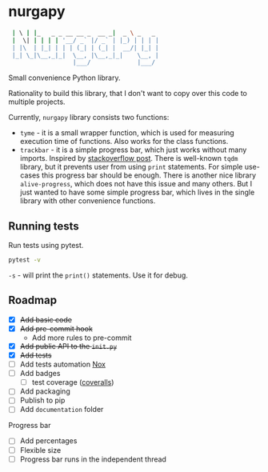# nurgapy

```bash  _   _                       ____
 | \ | |_   _ _ __ __ _  __ _|  _ \ _   _
 |  \| | | | | '__/ _` |/ _` | |_) | | | |
 | |\  | |_| | | | (_| | (_| |  __/| |_| |
 |_| \_|\__,_|_|  \__, |\__,_|_|    \__, |
                  |___/             |___/
```

Small convenience Python library.

Rationality to build this library, that I don't want to copy over this code to multiple projects.

Currently, `nurgapy` library consists two functions:
- `tyme` - it is a small wrapper function, which is used for measuring execution time of functions. Also works for the class functions.
- `trackbar` - it is a simple progress bar, which just works without many imports. Inspired by [stackoverflow post](https://stackoverflow.com/a/34482761/15059130). There is well-known `tqdm` library, but it prevents user from using `print` statements. For simple use-cases this progress bar should be enough. There is another nice library `alive-progress`, which does not have this issue and many others. But I just wanted to have some simple progress bar, which lives in the single library with other convenience functions.

## Running tests

Run tests using pytest.

```bash
pytest -v
```

`-s` - will print the `print()` statements. Use it for debug.

## Roadmap
- [x] ~~Add basic code~~
- [x] ~~Add pre-commit hook~~
    - Add more rules to pre-commit
- [x] ~~Add public API to the `init.py`~~
- [x] ~~Add tests~~
- [ ] Add tests automation [Nox](https://nox.thea.codes/en/stable/)
- [ ] Add badges
    - [ ] test coverage ([coveralls](https://coveralls.io/))
- [ ] Add packaging
- [ ] Publish to pip
- [ ] Add `documentation` folder

Progress bar
- [ ] Add percentages
- [ ] Flexible size
- [ ] Progress bar runs in the independent thread
